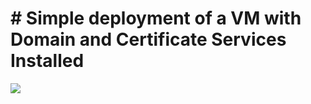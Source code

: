 # # Simple deployment of a VM with Domain and Certificate Services Installed

<a href="https://azuredeploy.net/?repository=https://github.com/huzzeytech/az-deploy" target="_blank">
    <img src="http://azuredeploy.net/deploybutton.png"/>
</a>
</a>
